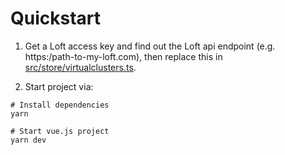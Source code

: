 # Quickstart

1. Get a Loft access key and find out the Loft api endpoint (e.g. https:/path-to-my-loft.com), then replace this in [src/store/virtualclusters.ts](src/store/virtualclusters.ts).

2. Start project via:
```
# Install dependencies
yarn

# Start vue.js project
yarn dev
```
